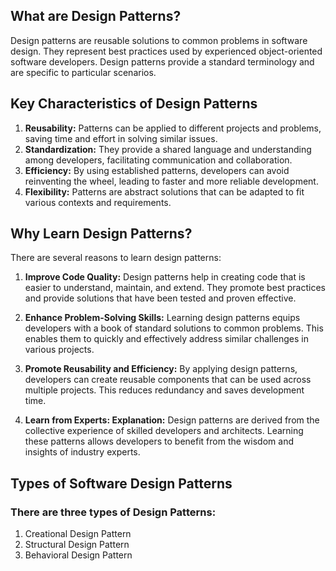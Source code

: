 ## What are Design Patterns?
Design patterns are reusable solutions to common problems in software design. They represent best practices used by experienced object-oriented software developers. Design patterns provide a standard terminology and are specific to particular scenarios.

## Key Characteristics of Design Patterns
1. __Reusability:__ Patterns can be applied to different projects and problems, saving time and effort in solving similar issues.
2. __Standardization:__ They provide a shared language and understanding among developers, facilitating communication and collaboration.
3. __Efficiency:__ By using established patterns, developers can avoid reinventing the wheel, leading to faster and more reliable development.
4. __Flexibility:__ Patterns are abstract solutions that can be adapted to fit various contexts and requirements.

## Why Learn Design Patterns?
There are several reasons to learn design patterns:

1. __Improve Code Quality:__ Design patterns help in creating code that is easier to understand, maintain, and extend. They promote best practices and provide solutions that have been tested and proven effective.

2. __Enhance Problem-Solving Skills:__ Learning design patterns equips developers with a book of standard solutions to common problems. This enables them to quickly and effectively address similar challenges in various projects.
3. __Promote Reusability and Efficiency:__ By applying design patterns, developers can create reusable components that can be used across multiple projects. This reduces redundancy and saves development time.
4. __Learn from Experts: Explanation:__ Design patterns are derived from the collective experience of skilled developers and architects. Learning these patterns allows developers to benefit from the wisdom and insights of industry experts.

## Types of Software Design Patterns

### There are three types of Design Patterns:

1. Creational Design Pattern
2. Structural Design Pattern
3. Behavioral Design Pattern
